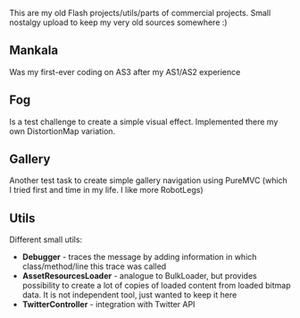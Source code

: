 This are my old Flash projects/utils/parts of commercial projects.
Small nostalgy upload to keep my very old sources somewhere :)

## Mankala
Was my first-ever coding on AS3 after my AS1/AS2 experience

## Fog
Is a test challenge to create a simple visual effect.
Implemented there my own DistortionMap variation.

## Gallery
Another test task to create simple gallery navigation using PureMVC (which I tried
first and time in my life. I like more RobotLegs)

## Utils
Different small utils:
* **Debugger** - traces the message by adding information in which class/method/line this trace was called
* **AssetResourcesLoader** - analogue to BulkLoader, but provides possibility to create a lot of
copies of loaded content from loaded bitmap data. It is not independent tool, just wanted to keep it here
* **TwitterController** - integration with Twitter API
